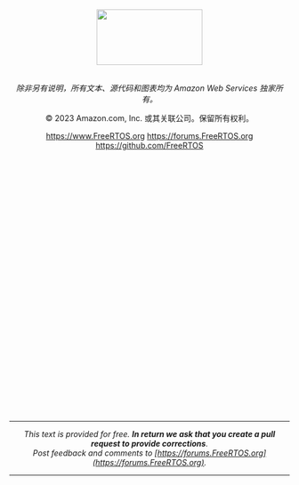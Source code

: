 <div align="center">

</br>
</br>

<img src="./media/aws-logo-hr.png" alt="" height="100" width="190"/>

</br>
</br>

*除非另有说明，所有文本、源代码和图表均为 Amazon Web Services 独家所有。*

© 2023 Amazon.com, Inc. 或其关联公司。保留所有权利。

<https://www.FreeRTOS.org> <https://forums.FreeRTOS.org> <https://github.com/FreeRTOS>

</div>

</br>
</br>
</br>
</br>
</br>
</br>
</br>
</br>
</br>
</br>
</br>
</br>
</br>
</br>
</br>
</br>
</br>
</br>
</br>
</br>
</br>
</br>
</br>
</br>
</br>
</br>
</br>



<div align="center";>

* * *

*This text is provided for free. **In return we ask that you create a pull request to provide corrections**.*
</br>
*Post feedback and comments to [https://forums.FreeRTOS.org](https://forums.FreeRTOS.org).*

* * *

</div>


